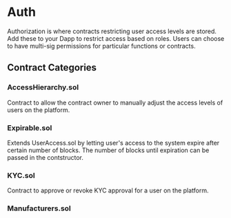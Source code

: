 # Auth
Authorization is where contracts restricting user access levels are stored. Add these to your Dapp to restrict access based on roles. Users can choose to have multi-sig permissions for particular functions or contracts.

## Contract Categories

### AccessHierarchy.sol
Contract to allow the contract owner to manually adjust the access levels of users on the platform.

### Expirable.sol
Extends UserAccess.sol by letting user's access to the system expire after certain number of blocks. The number of blocks until expiration can be passed in the contstructor.

### KYC.sol
Contract to approve or revoke KYC approval for a user on the platform.

### Manufacturers.sol
